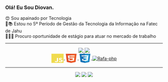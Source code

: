 <h3>Olá! Eu Sou Diovan.</h3> 
😍 Sou apainado por Tecnologia<br>
🏫📚  Estou no 5º Período de Gestão da Tecnologia da Informação na Fatec de Jahu<br>
🧑🏻‍💻  Procuro oportunidade de estágio para atuar no mercado de trabalho
   

    
<hr>
<div align="center">
  <a href="https://github.com/diovanbaptista">
  <img height="180em" src="https://github-readme-stats.vercel.app/api?username=Diovanbaptista&show_icons=true&theme=dracula&include_all_commits=true&count_private=true"/>
  <img height="180em" src="https://github-readme-stats.vercel.app/api/top-langs/?username=Diovanbaptista&layout=compact&langs_count=7&theme=dracula"/>

  <br>
  <img align="center" alt="Rafa-Js" height="30" width="40" src="https://raw.githubusercontent.com/devicons/devicon/master/icons/javascript/javascript-plain.svg">
  <img align="center" alt="Rafa-HTML" height="30" width="40" src="https://raw.githubusercontent.com/devicons/devicon/master/icons/html5/html5-original.svg">
  <img align="center" alt="Rafa-CSS" height="30" width="40" src="https://raw.githubusercontent.com/devicons/devicon/master/icons/css3/css3-original.svg">
  <img align="center" alt="Rafa-php" height="60" width="40" src="https://cdn.jsdelivr.net/gh/devicons/devicon/icons/php/php-original.svg">
</div>
<hr>
<div align="center">
  <a href = "https://www.instagram.com/diovan_vinicius/" target="_blank"><img src="https://img.shields.io/badge/-Instagram-%23E4405F?style=for-the-badge&logo=instagram&logoColor=white" target="_blank"></a> 
  <a href = "mailto:Diovantrab@gmail.com@gmail.com"><img src="https://img.shields.io/badge/-Gmail-%23333?style=for-the-badge&logo=gmail&logoColor=white" target="_blank"></a>
  <a href="https:www.linkedin.com/in/diovan-baptista-98ab24212/" target="_blank"><img src="https://img.shields.io/badge/-LinkedIn-%230077B5?style=for-the-badge&logo=linkedin&logoColor=white" target="_blank"></a>
</div>
